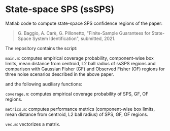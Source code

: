 # State-space SPS (ssSPS)
Matlab code to compute state-space SPS confidence regions of the paper:

> G. Baggio, A. Carè, G. Pillonetto, "Finite-Sample Guarantees for State-Space System Identification", submitted, 2021.

The repository contains the script:

`main.m`: computes empirical coverage probability, component-wise box limits, mean distance from centroid, L2 ball radius of ssSPS regions and comparison with Gaussian Fisher (GF) and Observed Fisher (OF) regions for three noise scenarios described in the above paper.

and the following auxiliary functions:

`coverage.m`: computes empirical coverage probability of SPS, GF, OF regions.

`metrics.m`: computes performance metrics (component-wise box limits, mean distance from centroid, L2 ball radius) of SPS, GF, OF regions.

`vec.m`: vectorizes a matrix.

